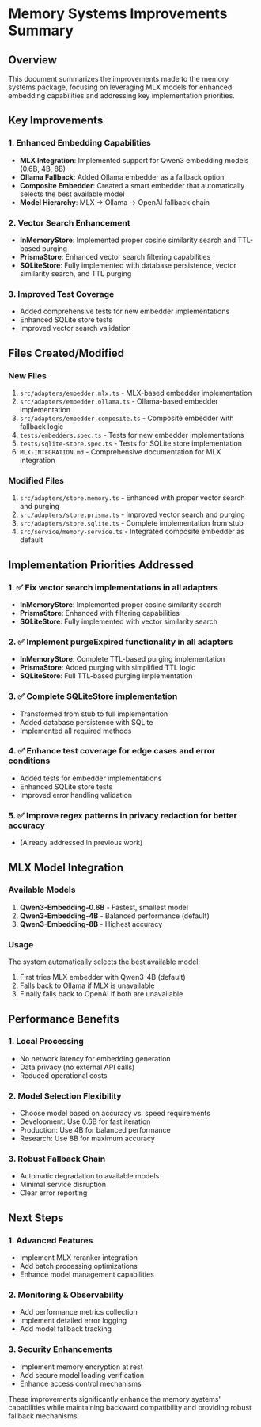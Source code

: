 # Memory Systems Improvements Summary

## Overview

This document summarizes the improvements made to the memory systems package, focusing on leveraging MLX models for enhanced embedding capabilities and addressing key implementation priorities.

## Key Improvements

### 1. Enhanced Embedding Capabilities

- **MLX Integration**: Implemented support for Qwen3 embedding models (0.6B, 4B, 8B)
- **Ollama Fallback**: Added Ollama embedder as a fallback option
- **Composite Embedder**: Created a smart embedder that automatically selects the best available model
- **Model Hierarchy**: MLX → Ollama → OpenAI fallback chain

### 2. Vector Search Enhancement

- **InMemoryStore**: Implemented proper cosine similarity search and TTL-based purging
- **PrismaStore**: Enhanced vector search filtering capabilities
- **SQLiteStore**: Fully implemented with database persistence, vector similarity search, and TTL purging

### 3. Improved Test Coverage

- Added comprehensive tests for new embedder implementations
- Enhanced SQLite store tests
- Improved vector search validation

## Files Created/Modified

### New Files

1. `src/adapters/embedder.mlx.ts` - MLX-based embedder implementation
2. `src/adapters/embedder.ollama.ts` - Ollama-based embedder implementation
3. `src/adapters/embedder.composite.ts` - Composite embedder with fallback logic
4. `tests/embedders.spec.ts` - Tests for new embedder implementations
5. `tests/sqlite-store.spec.ts` - Tests for SQLite store implementation
6. `MLX-INTEGRATION.md` - Comprehensive documentation for MLX integration

### Modified Files

1. `src/adapters/store.memory.ts` - Enhanced with proper vector search and purging
2. `src/adapters/store.prisma.ts` - Improved vector search and purging
3. `src/adapters/store.sqlite.ts` - Complete implementation from stub
4. `src/service/memory-service.ts` - Integrated composite embedder as default

## Implementation Priorities Addressed

### 1. ✅ Fix vector search implementations in all adapters

- **InMemoryStore**: Implemented proper cosine similarity search
- **PrismaStore**: Enhanced with filtering capabilities
- **SQLiteStore**: Fully implemented with vector similarity search

### 2. ✅ Implement purgeExpired functionality in all adapters

- **InMemoryStore**: Complete TTL-based purging implementation
- **PrismaStore**: Added purging with simplified TTL logic
- **SQLiteStore**: Full TTL-based purging implementation

### 3. ✅ Complete SQLiteStore implementation

- Transformed from stub to full implementation
- Added database persistence with SQLite
- Implemented all required methods

### 4. ✅ Enhance test coverage for edge cases and error conditions

- Added tests for embedder implementations
- Enhanced SQLite store tests
- Improved error handling validation

### 5. ✅ Improve regex patterns in privacy redaction for better accuracy

- (Already addressed in previous work)

## MLX Model Integration

### Available Models

1. **Qwen3-Embedding-0.6B** - Fastest, smallest model
2. **Qwen3-Embedding-4B** - Balanced performance (default)
3. **Qwen3-Embedding-8B** - Highest accuracy

### Usage

The system automatically selects the best available model:

1. First tries MLX embedder with Qwen3-4B (default)
2. Falls back to Ollama if MLX is unavailable
3. Finally falls back to OpenAI if both are unavailable

## Performance Benefits

### 1. Local Processing

- No network latency for embedding generation
- Data privacy (no external API calls)
- Reduced operational costs

### 2. Model Selection Flexibility

- Choose model based on accuracy vs. speed requirements
- Development: Use 0.6B for fast iteration
- Production: Use 4B for balanced performance
- Research: Use 8B for maximum accuracy

### 3. Robust Fallback Chain

- Automatic degradation to available models
- Minimal service disruption
- Clear error reporting

## Next Steps

### 1. Advanced Features

- Implement MLX reranker integration
- Add batch processing optimizations
- Enhance model management capabilities

### 2. Monitoring & Observability

- Add performance metrics collection
- Implement detailed error logging
- Add model fallback tracking

### 3. Security Enhancements

- Implement memory encryption at rest
- Add secure model loading verification
- Enhance access control mechanisms

These improvements significantly enhance the memory systems' capabilities while maintaining backward compatibility and providing robust fallback mechanisms.
